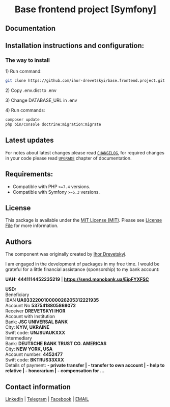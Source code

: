 <h1 align="center">
    Base frontend project [Symfony]
</h1>

Documentation
-------------

## Installation instructions and configuration:

### The way to install 

<p>
    1) Run command:
</p>

```sh
git clone https://github.com/ihor-drevetskyi/base.frontend.project.git
```

<p>
    2) Copy .env.dist to .env
</p>

<p>
    3) Change DATABASE_URL in .env
</p>

<p>
    4) Run commands:
</p>

```sh
composer update
php bin/console doctrine:migration:migrate
```

## Latest updates

For notes about latest changes please
read [`CHANGELOG`](https://github.com/ihor-drevetskyi/dashboard/blob/main/CHANGELOG.md), for required changes in your
code please read [`UPGRADE`](https://github.com/ihor-drevetskyi/dashboard/blob/main/UPGRADE.md)
chapter of documentation.

## Requirements:

- Compatible with PHP `>=7.4` versions.
- Compatible with Symfony `>=5.3` versions.

## License

This package is available under the [MIT License (MIT)](LICENSE). Please see [License File](LICENSE) for more
information.

## Authors

The component was originally created by [Ihor Drevetskyi](https://www.facebook.com/ihor.drevetskyi).
<p>I am engaged in the development of packages in my free time.
I would be grateful for a little financial assistance (sponsorship) to my bank account:
</p>

<p>
<b>UAH: 4441114452235219</b> |
<b><a href="https://send.monobank.ua/EipFYXFSC">https://send.monobank.ua/EipFYXFSC</a></b>
</p>

<p>
<b>USD:</b> <br>
Beneficiary
<br>
IBAN <b>UA933220010000026205312221935</b><br>
Account No <b> 5375418805868072</b><br>
Receiver <b>DREVETSKYI IHOR</b><br>
Account with Institution<br>
Bank: <b>JSC UNIVERSAL BANK</b><br>
City: <b>KYIV, UKRAINE</b><br>
Swift code: <b>UNJSUAUKXXX</b><br>
Intermediary<br>
Bank: <b>DEUTSCHE BANK TRUST CO. AMERICAS</b><br>
City: <b>NEW YORK, USA</b><br>
Account number: <b>4452477</b><br>
Swift code: <b>BKTRUS33XXX</b><br>
Details of payment: <b>
- private transfer |
- transfer to own account |
- help to relative |
- honorarium |
- compensation for … 
</b><br>
</p>

## Contact information
[LinkedIn](https://www.linkedin.com/in/ihor-drevetskyi/) | [Telegram](https://t.me/IhorDrevetskyi) | [Facebook](https://www.facebook.com/ihor.drevetskyi) | <a href="mailto:ihor.drevetskyi@gmail.com">EMAIL</a>

